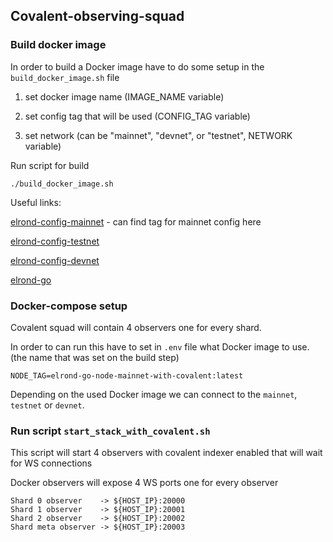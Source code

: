 ## Covalent-observing-squad

### Build docker image

In order to build a Docker image have to do some setup in the `build_docker_image.sh` file

1. set docker image name (IMAGE_NAME variable)

2. set config tag that will be used (CONFIG_TAG variable)

3. set network (can be "mainnet", "devnet", or "testnet", NETWORK variable)

Run script for build 

```
./build_docker_image.sh
```

Useful links:

[elrond-config-mainnet](https://github.com/ElrondNetwork/elrond-config-mainnet) - can find tag for mainnet config here

[elrond-config-testnet](https://github.com/ElrondNetwork/elrond-config-testnet)

[elrond-config-devnet](https://github.com/ElrondNetwork/elrond-config-devnet)

[elrond-go](https://github.com/ElrondNetwork/elrond-go)

### Docker-compose setup 

Covalent squad will contain 4 observers one for every shard.

In order to can run this have to set in `.env` file what Docker image to use. (the name that was set on the build step)
``` 
NODE_TAG=elrond-go-node-mainnet-with-covalent:latest
```

Depending on the used Docker image we can connect to the `mainnet`, `testnet` or `devnet`.

### Run script `start_stack_with_covalent.sh`

This script will start 4 observers with covalent indexer enabled that will wait for WS connections 

Docker observers will expose 4 WS ports one for every observer

```
Shard 0 observer    -> ${HOST_IP}:20000
Shard 1 observer    -> ${HOST_IP}:20001
Shard 2 observer    -> ${HOST_IP}:20002
Shard meta observer -> ${HOST_IP}:20003
```
